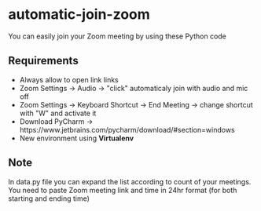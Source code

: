 # automatic-join-zoom
You can easily join your Zoom meeting by using these Python code


## Requirements

<ul>
  <li> Always allow to open link links 
  <li> Zoom Settings -> Audio -> "click" automaticaly join with audio and mic off
  <li> Zoom Settings -> Keyboard Shortcut -> End Meeting -> change shortcut with "W" and activate it
  <li> Download PyCharm -> https://www.jetbrains.com/pycharm/download/#section=windows
  <li> New environment using <b>Virtualenv</b>
</ul>


## Note

In data.py file you can expand the list according to count of your meetings. You need to paste Zoom meeting link and time in 24hr format (for both starting and ending time)
